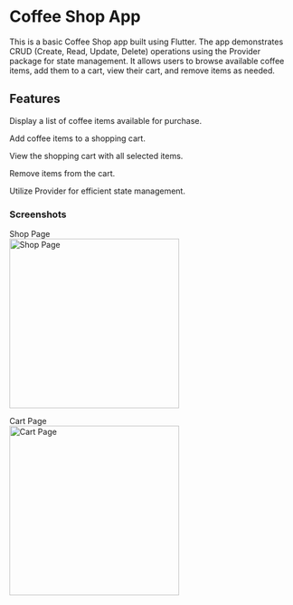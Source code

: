 # Coffee Shop App

This is a basic Coffee Shop app built using Flutter. The app demonstrates CRUD (Create, Read, Update, Delete) operations using the Provider package for state management. It allows users to browse available coffee items, add them to a cart, view their cart, and remove items as needed.

## Features

Display a list of coffee items available for purchase.

Add coffee items to a shopping cart.

View the shopping cart with all selected items.

Remove items from the cart.

Utilize Provider for efficient state management.


### Screenshots

Shop Page  
<img src="https://github.com/user-attachments/assets/c1fad84d-70a9-47e7-8593-bd1fd82ce74d" alt="Shop Page" width="300" style="display:inline-block;"/>

Cart Page  
<img src="https://github.com/user-attachments/assets/9b057107-4e56-4586-b725-a1b2a2b63896" alt="Cart Page" width="300" style="display:inline-block;"/>
